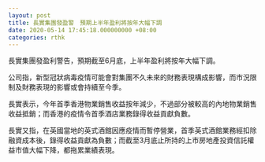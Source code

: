 ```yaml
---
layout: post
title: 長實集團發盈警　預期上半年盈利將按年大幅下調
date: 2020-05-14 17:45:18.000000000 +08:00
categories: rthk
---
```


長實集團發盈利警告，預期截至6月底，上半年盈利將按年大幅下調。

公司指，新型冠狀病毒疫情可能會對集團不久未來的財務表現構成影響，而市況限制及財務表現的影響或會持續至今季。

長實表示，今年首季香港物業銷售收益按年減少，不過部分被較高的內地物業銷售收益抵銷；而香港的疫情令首季酒店業務錄得收益貢獻負數。

長實又指，在英國當地的英式酒館因應疫情而暫停營業，首季英式酒館業務經扣除融資成本後，錄得收益貢獻為負數；而截至3月底止所持的上市房地產投資信託權益市值大幅下降，都拖累業績表現。
